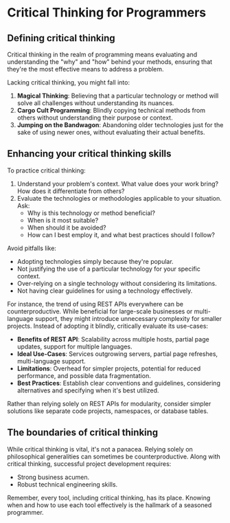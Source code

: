 # Critical Thinking for Programmers

## Defining critical thinking

Critical thinking in the realm of programming means evaluating and understanding
the "why" and "how" behind your methods, ensuring that they're the most
effective means to address a problem.

Lacking critical thinking, you might fall into:

1. **Magical Thinking**: Believing that a particular technology or method will
   solve all challenges without understanding its nuances.
2. **Cargo Cult Programming**: Blindly copying technical methods from others
   without understanding their purpose or context.
3. **Jumping on the Bandwagon**: Abandoning older technologies just for the sake
   of using newer ones, without evaluating their actual benefits.

## Enhancing your critical thinking skills

To practice critical thinking:

1. Understand your problem's context. What value does your work bring? How does
   it differentiate from others?
2. Evaluate the technologies or methodologies applicable to your situation. Ask:
    - Why is this technology or method beneficial?
    - When is it most suitable?
    - When should it be avoided?
    - How can I best employ it, and what best practices should I follow?

Avoid pitfalls like:

-   Adopting technologies simply because they're popular.
-   Not justifying the use of a particular technology for your specific context.
-   Over-relying on a single technology without considering its limitations.
-   Not having clear guidelines for using a technology effectively.

For instance, the trend of using REST APIs everywhere can be counterproductive.
While beneficial for large-scale businesses or multi-language support, they
might introduce unnecessary complexity for smaller projects. Instead of adopting
it blindly, critically evaluate its use-cases:

-   **Benefits of REST API**: Scalability across multiple hosts, partial page
    updates, support for multiple languages.
-   **Ideal Use-Cases**: Services outgrowing servers, partial page refreshes,
    multi-language support.
-   **Limitations**: Overhead for simpler projects, potential for reduced
    performance, and possible data fragmentation.
-   **Best Practices**: Establish clear conventions and guidelines, considering
    alternatives and specifying when it's best utilized.

Rather than relying solely on REST APIs for modularity, consider simpler
solutions like separate code projects, namespaces, or database tables.

## The boundaries of critical thinking

While critical thinking is vital, it's not a panacea. Relying solely on
philosophical generalities can sometimes be counterproductive. Along with
critical thinking, successful project development requires:

-   Strong business acumen.
-   Robust technical engineering skills.

Remember, every tool, including critical thinking, has its place. Knowing when
and how to use each tool effectively is the hallmark of a seasoned programmer.

<!-- DSG/ChatGPT 7/25/2023 -->
